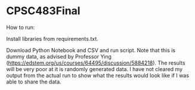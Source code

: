 # CPSC483Final

How to run:

Install libraries from requirements.txt.

Download Python Notebook and CSV and run script. Note that this is dummy data, as advised by Professor Ying (https://edstem.org/us/courses/64495/discussion/5884218). The results will be very poor at it is randomly generated data. I have not cleared my output from the actual run to show what the results would look like if I was able to share the data.
